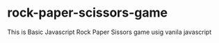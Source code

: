 # rock-paper-scissors-game

This is Basic Javascript Rock Paper Sissors game usig vanila javascript

